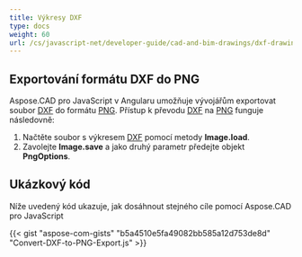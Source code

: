 ```yaml
---
title: Výkresy DXF
type: docs
weight: 60
url: /cs/javascript-net/developer-guide/cad-and-bim-drawings/dxf-drawings/
---
```


## **Exportování formátu DXF do PNG**

Aspose.CAD pro JavaScript v Angularu umožňuje vývojářům exportovat soubor [DXF](https://docs.fileformat.com/cad/dxf/) do formátu [PNG](https://docs.fileformat.com/image/png/).
Přístup k převodu [DXF](https://docs.fileformat.com/cad/dxf/) na [PNG](https://docs.fileformat.com/image/png/) funguje následovně:

1. Načtěte soubor s výkresem [DXF](https://docs.fileformat.com/cad/dxf/) pomocí metody **Image.load**.
1. Zavolejte **Image.save** a jako druhý parametr předejte objekt **PngOptions**.

## Ukázkový kód

Níže uvedený kód ukazuje, jak dosáhnout stejného cíle pomocí Aspose.CAD pro JavaScript

{{< gist "aspose-com-gists" "b5a4510e5fa49082bb585a12d753de8d" "Convert-DXF-to-PNG-Export.js" >}}
